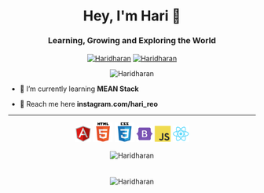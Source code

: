 <h1 align="center">Hey, I'm Hari 👋</h1>
<h3 align="center">Learning, Growing and Exploring the World</h3>
<p align="center">  
<a href="https://instagram.com/hari_reo" target="blank"><img align="center" src="https://cdn.jsdelivr.net/npm/simple-icons@3.0.1/icons/instagram.svg" alt="Haridharan" height="30" width="30" /></a>
<a href="https://twitter.com/am_Hari" target="blank"><img align="center" src="https://cdn.jsdelivr.net/npm/simple-icons@3.0.1/icons/twitter.svg" alt="Haridharan" height="30" width="30" /></a>
</p>
<p align="center">  <img src="https://komarev.com/ghpvc/?username=Haridharan20" alt="Haridharan"/></p>

- 🎯 I’m currently learning **MEAN Stack**

- 💌 Reach me here **instagram.com/hari_reo**

<hr><p align="center">
<img src="https://github.com/devicons/devicon/blob/master/icons/angularjs/angularjs-original.svg" alt="Angular" width="33" height="33"/>
<img src="https://github.com/devicons/devicon/blob/master/icons/html5/html5-original-wordmark.svg" alt="html5" width="40" height="40"/>
<img src="https://github.com/devicons/devicon/blob/master/icons/css3/css3-original-wordmark.svg" alt="css3" width="40" height="40"/>  
<img src="https://github.com/devicons/devicon/blob/master/icons/bootstrap/bootstrap-plain.svg" alt="bootstrap" width="33" height="33"/>
<img src="https://github.com/devicons/devicon/blob/master/icons/javascript/javascript-original.svg" alt="javascript" width="33" height="33"/>
<img src="https://github.com/devicons/devicon/blob/master/icons/react/react-original.svg" alt="React" width="33" height="33"/>
</p>
<p align="center">
<img align="center" src="https://github-readme-stats.vercel.app/api/top-langs/?username=Haridharan20&layout=compact&hide=html&theme=dark" alt="Haridharan" /> <br><br><br>
<img align="center" src="https://github-readme-stats.vercel.app/api?username=Haridharan20&show_icons=true&theme=dark&count_private=true&include_all_commits=true" alt="Haridharan" />
</p>
